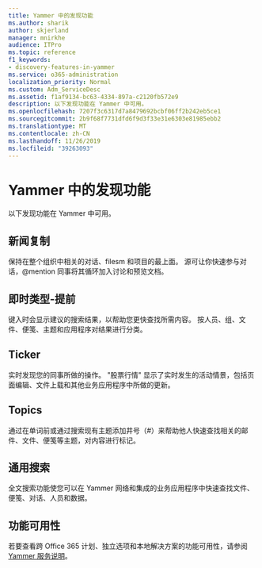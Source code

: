 ```yaml
---
title: Yammer 中的发现功能
ms.author: sharik
author: skjerland
manager: mnirkhe
audience: ITPro
ms.topic: reference
f1_keywords:
- discovery-features-in-yammer
ms.service: o365-administration
localization_priority: Normal
ms.custom: Adm_ServiceDesc
ms.assetid: f1af9134-bc63-4334-897a-c2120fb572e9
description: 以下发现功能在 Yammer 中可用。
ms.openlocfilehash: 7207f3c6317d7a8479692bcbf06ff2b242eb5ce1
ms.sourcegitcommit: 2b9f68f7731dfd6f9d3f33e31e6303e81985ebb2
ms.translationtype: MT
ms.contentlocale: zh-CN
ms.lasthandoff: 11/26/2019
ms.locfileid: "39263093"
---
```

# <a name="discovery-features-in-yammer"></a>Yammer 中的发现功能

以下发现功能在 Yammer 中可用。
  
## <a name="feeds"></a>新闻复制

保持在整个组织中相关的对话、filesm 和项目的最上面。 源可让你快速参与对话，@mention 同事将其循环加入讨论和预览文档。

## <a name="instant-type-ahead"></a>即时类型-提前

键入时会显示建议的搜索结果，以帮助您更快查找所需内容。 按人员、组、文件、便笺、主题和应用程序对结果进行分类。
    
## <a name="ticker"></a>Ticker

实时发现您的同事所做的操作。 "股票行情" 显示了实时发生的活动情景，包括页面编辑、文件上载和其他业务应用程序中所做的更新。
  
## <a name="topics"></a>Topics

通过在单词前或通过搜索现有主题添加井号（#）来帮助他人快速查找相关的邮件、文件、便笺等主题，对内容进行标记。
  
## <a name="universal-search"></a>通用搜索

全文搜索功能使您可以在 Yammer 网络和集成的业务应用程序中快速查找文件、便笺、对话、人员和数据。
  
## <a name="feature-availability"></a>功能可用性

若要查看跨 Office 365 计划、独立选项和本地解决方案的功能可用性，请参阅[Yammer 服务说明](yammer-service-description.md)。
  
  
